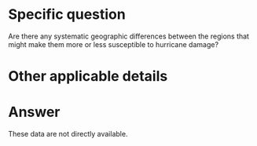 # Specific question #
Are there any systematic geographic differences between the regions that might make them more or less susceptible to hurricane damage?

# Other applicable details #

# Answer # 

These data are not directly available.